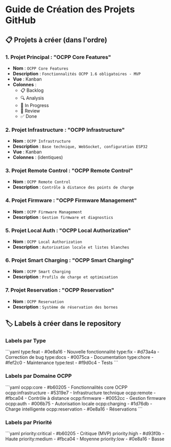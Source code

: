 # Guide de Création des Projets GitHub

## 📋 Projets à créer (dans l'ordre)

### 1. Projet Principal : "OCPP Core Features"
- **Nom** : `OCPP Core Features`
- **Description** : `Fonctionnalités OCPP 1.6 obligatoires - MVP`
- **Vue** : Kanban
- **Colonnes** :
  - 📋 Backlog
  - 🔍 Analysis  
  - 🚧 In Progress
  - 🔎 Review
  - ✅ Done

### 2. Projet Infrastructure : "OCPP Infrastructure"
- **Nom** : `OCPP Infrastructure`
- **Description** : `Base technique, WebSocket, configuration ESP32`
- **Vue** : Kanban
- **Colonnes** : (identiques)

### 3. Projet Remote Control : "OCPP Remote Control"
- **Nom** : `OCPP Remote Control`
- **Description** : `Contrôle à distance des points de charge`

### 4. Projet Firmware : "OCPP Firmware Management"
- **Nom** : `OCPP Firmware Management`
- **Description** : `Gestion firmware et diagnostics`

### 5. Projet Local Auth : "OCPP Local Authorization"
- **Nom** : `OCPP Local Authorization`
- **Description** : `Autorisation locale et listes blanches`

### 6. Projet Smart Charging : "OCPP Smart Charging"
- **Nom** : `OCPP Smart Charging`
- **Description** : `Profils de charge et optimisation`

### 7. Projet Reservation : "OCPP Reservation"
- **Nom** : `OCPP Reservation`
- **Description** : `Système de réservation des bornes`

## 🏷️ Labels à créer dans le repository

### Labels par Type
\`\`\`yaml
type:feat - #0e8a16 - Nouvelle fonctionnalité
type:fix - #d73a4a - Correction de bug
type:docs - #0075ca - Documentation
type:chore - #fef2c0 - Maintenance
type:test - #f9d0c4 - Tests
\`\`\`

### Labels par Domaine OCPP
\`\`\`yaml
ocpp:core - #b60205 - Fonctionnalités core OCPP
ocpp:infrastructure - #5319e7 - Infrastructure technique
ocpp:remote - #fbca04 - Contrôle à distance
ocpp:firmware - #0052cc - Gestion firmware
ocpp:auth - #006b75 - Autorisation locale
ocpp:charging - #1d76db - Charge intelligente
ocpp:reservation - #0e8a16 - Réservations
\`\`\`

### Labels par Priorité
\`\`\`yaml
priority:critical - #b60205 - Critique (MVP)
priority:high - #d93f0b - Haute
priority:medium - #fbca04 - Moyenne
priority:low - #0e8a16 - Basse
